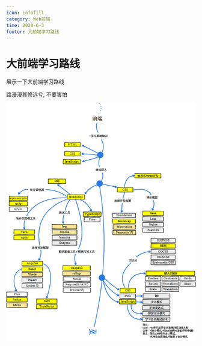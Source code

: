```yaml
---
icon: infofill
category: Web前端
time: 2020-6-3
footer: 大前端学习路线
---
```


# 大前端学习路线

展示一下大前端学习路线

路漫漫其修远兮, 不要害怕

![frontEnd](../img/frontEnd.png)